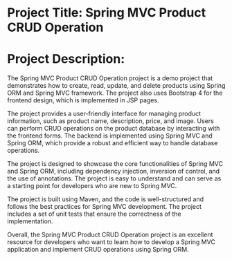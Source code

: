 # Project Title: Spring MVC Product CRUD Operation

# Project Description:
The Spring MVC Product CRUD Operation project is a demo project that demonstrates how to create, read, update, and delete products using Spring ORM and Spring MVC framework. The project also uses Bootstrap 4 for the frontend design, which is implemented in JSP pages.

The project provides a user-friendly interface for managing product information, such as product name, description, price, and image. Users can perform CRUD operations on the product database by interacting with the frontend forms. The backend is implemented using Spring MVC and Spring ORM, which provide a robust and efficient way to handle database operations.

The project is designed to showcase the core functionalities of Spring MVC and Spring ORM, including dependency injection, inversion of control, and the use of annotations. The project is easy to understand and can serve as a starting point for developers who are new to Spring MVC.

The project is built using Maven, and the code is well-structured and follows the best practices for Spring MVC development. The project includes a set of unit tests that ensure the correctness of the implementation.

Overall, the Spring MVC Product CRUD Operation project is an excellent resource for developers who want to learn how to develop a Spring MVC application and implement CRUD operations using Spring ORM.
